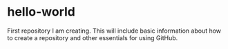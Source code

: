 # hello-world
First repository I am creating. This will include basic information about how to create a repository and other essentials for using GitHub.
